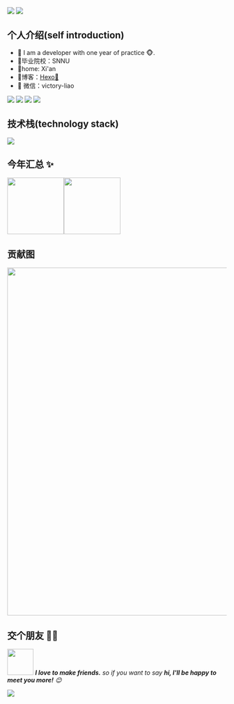 <!--profile header-->
<img src="https://capsule-render.vercel.app/api?type=waving&color=timeGradient&height=300&&section=header&text=HI%20THERE&fontSize=90&fontAlign=50&fontAlignY=30&desc=I%20am%20victory-liao!&descAlign=50&descSize=30&descAlignY=60&animation=twinkling" />

<!--profile greetings-->
<img src="https://readme-typing-svg.demolab.com?font=Orbitron&size=25&pause=1000&center=false&vCenter=false&random=false&width=600&lines=Welcome+to+my+GitHub+profile+page!;I+am+super+obsessed+with+programming!" />

## 个人介绍(self introduction)

- 🌹 I am a developer with one year of practice 🐵.
- 🏫毕业院校：SNNU
- 🏬home: Xi'an
- 📝博客：[Hexo💬](https://victory-liao.github.io/)
- 💌 微信：victory-liao

<!--shields-->
<a href="https://github.com/victory-liao"><img src="https://img.shields.io/badge/GitHub-victoryliao-blue?logo=github" /></a>
<a href="https://space.bilibili.com/415312635"><img src="https://img.shields.io/badge/哔哩哔哩-victoryliao-pink?logo=bilibili" /></a>
<img src="https://img.shields.io/badge/QQ-1835604278-green?logo=tencentqq" />
<img src="https://komarev.com/ghpvc/?username=victory-liao&abbreviated=true&color=yellow" />

<!--
## 我的技能(my skills)   
![](https://img.shields.io/badge/-Python-3e74a2?style=flat-square&logo=Python&logoColor=fff)
![](https://img.shields.io/badge/-Java-4C7491?style=flat-square&logo=java&logoColor=fff)
![](https://img.shields.io/badge/-Docker-2496ED?style=flat-square&logo=Docker&logoColor=fff)
![](https://img.shields.io/badge/-Linux-000000?style=flat-square&logo=Linux&logoColor=fff)
![](https://img.shields.io/badge/-MySQL-4479A1?style=flat-square&logo=MySQL&logoColor=fff)
![](https://img.shields.io/badge/-Redis-DC382D?style=flat-square&logo=Redis&logoColor=fff)
![](https://img.shields.io/badge/-Git-E84E31?style=flat-square&logo=Git&logoColor=fff)
-->

## 技术栈(technology stack)
<img align="center" src="https://skillicons.dev/icons?i=py,java,c,cpp,html,css,js,md&theme=light" />

## 今年汇总 ✨

<img align="" height="130px" src="https://github-readme-stats.vercel.app/api?username=victory-liao&hide_title=true&hide_border=true&show_icons=true&include_all_commits=true&line_height=21&bg_color=0,EC6C6C,FFD479,FFFC79,73FA79&theme=graywhite&locale=cn" /><img align="" height="130px" src="https://github-readme-stats.vercel.app/api/top-langs/?username=victory-liao&hide_title=true&hide_border=true&layout=compact&bg_color=0,73FA79,73FDFF,D783FF&theme=graywhite&locale=cn" />

## 贡献图
<img width="800" src="https://github-readme-activity-graph.vercel.app/graph?username=victory-liao&theme=github-compact&hide_border=true&area=true" />

## 交个朋友 👬🏻

<img src="https://media.giphy.com/media/LnQjpWaON8nhr21vNW/giphy.gif" width="60"> <em><b>I love to make friends.</b> so if you want to say <b>hi, I'll be happy to meet you more!</b> 😊</em>

<!--profile footer-->
<img src="https://capsule-render.vercel.app/api?type=waving&color=timeGradient&height=300&&section=footer&text=THE%20END&fontSize=90&fontAlign=50&fontAlignY=70&desc=Hope%20your%20program%20is%20bug-free!&descAlign=50&descSize=30&descAlignY=40&animation=twinkling" />
